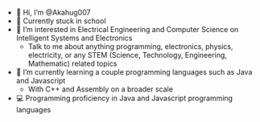 - 👋 Hi, I’m @Akahug007
- 🏫 Currently stuck in school 
- 👀 I’m interested in Electrical Engineering and Computer Science on Intelligent Systems and Electronics
  - Talk to me about anything programming, electronics, physics, electricity, or any STEM (Science, Technology, Engineering, Mathematic) related topics
- 🌱 I’m currently learning a couple programming languages such as Java and Javascript
  - With C++ and Assembly on a broader scale
- 💻 Programming proficiency in Java and Javascript programming languages

<!---
Akahug007/Akahug007 is a ✨ special ✨ repository because its `README.md` (this file) appears on your GitHub profile.
You can click the Preview link to take a look at your changes.
--->
